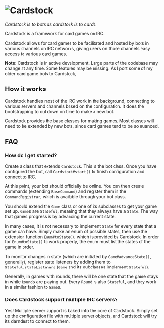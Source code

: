# ![Cardstock](https://cardstock.xyz/images/long.svg)

*Cardstock is to bots as cardstock is to cards.*

Cardstock is a framework for card games on IRC.

Cardstock allows for card games to be facilitated and hosted by bots in various channels on IRC networks, giving users
on those channels easy access to various card games.

**Note**: Cardstock is in active development. Large parts of the codebase may change at any time. Some features may be
missing. As I port some of my older card game bots to Cardstock,

## How it works

Cardstock handles most of the IRC work in the background, connecting to various servers and channels based on the
configuration. It does the bootstrapping to cut down on time to make a new bot.

Cardstock provides the base classes for making games. Most classes will need to be extended by new bots, since card
games tend to be so nuanced.

## FAQ

### How do I get started?

Create a class that extends `Cardstock`. This is the bot class. Once you have configured the bot, call
`Cardstock#start()` to finish configuration and connect to IRC.

At this point, your bot should officially be online. You can then create commands (extending `BaseCommand`) and register
them in the `CommandRegistrar`, which is available through your bot class.

You should extend the `Game` class or one of its subclasses to get your game set up. `Game`s are `Stateful`, meaning
that they always have a `State`. The way that games progress is by advancing the current state.

In many cases, it is not necessary to implement `State` for every state that a game can have. Simply make an enum of
possible states, then use the extension function `Enum#toState()`, which is provided by Cardstock. In order for
`Enum#toState()` to work properly, the enum must list the states of the game in order.

To monitor changes in state (which are initiated by `Game#advanceState()`, generally), register state listeners by
adding them to `Stateful.stateListeners` (`Game` and its subclasses implement `Stateful`).

Generally, in games with rounds, there will be one state that the game stays in while `Round`s are playing out. Every
`Round` is also `Stateful`, and they work in a similar fashion to `Game`s.

### Does Cardstock support multiple IRC servers?

Yes! Multiple server support is baked into the core of Cardstock. Simply set up the configuration file with multiple
server objects, and Cardstock will try its darndest to connect to them.
